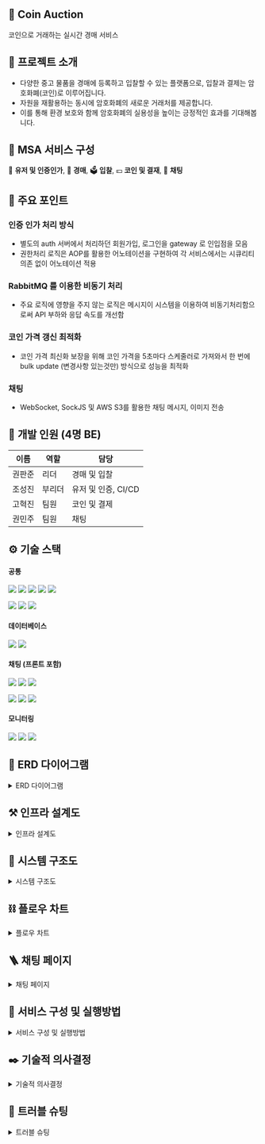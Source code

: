 ## 📣 Coin Auction
코인으로 거래하는 실시간 경매 서비스


## 📖 프로젝트 소개
- 다양한 중고 물품을 경매에 등록하고 입찰할 수 있는 플랫폼으로, 입찰과 결제는 암호화폐(코인)로 이루어집니다.
- 자원을 재활용하는 동시에 암호화폐의 새로운 거래처를 제공합니다.
- 이를 통해 환경 보호와 함께 암호화폐의 실용성을 높이는 긍정적인 효과를 기대해봅니다.


## 🔎 MSA 서비스 구성
🔐 **유저 및 인증인가**, 📣 **경매**, 🗳 **입찰**, 💴 **코인 및 결재**, 💬 **채팅**


## 🔖 주요 포인트
### 인증 인가 처리 방식
- 별도의 auth 서버에서 처리하던 회원가입, 로그인을 gateway 로 인입점을 모음
- 권한처리 로직은 AOP를 활용한 어노테이션을 구현하여 각 서비스에서는 시큐리티 의존 없이 어노테이션 적용

### RabbitMQ 를 이용한 비동기 처리
- 주요 로직에 영향을 주지 않는 로직은 메시지이 시스템을 이용하여 비동기처리함으로써
API 부하와 응답 속도를 개선함

### 코인 가격 갱신 최적화
- 코인 가격 최신화 보장을 위해 코인 가격을 5초마다 스케줄러로 가져와서 한 번에 bulk update (변경사항 있는것만) 방식으로 성능을 최적화

### 채팅
- WebSocket, SockJS 및 AWS S3를 활용한 채팅 메시지, 이미지 전송

  
## 👥 개발 인원 (4명 BE)
| 이름 | 역할 | 담당 |
| --- | --- | --- |
| 권판준 | 리더 | 경매 및 입찰 |
| 조성진 | 부리더 | 유저 및 인증, CI/CD |
| 고혁진 | 팀원 | 코인 및 결제 |
| 권민주 | 팀원 | 채팅 |


## ⚙ 기술 스택
#### 공통
<img src="https://img.shields.io/badge/Java-007396?style=for-the-badge&logo=Java&logoColor=white"> <img src="https://img.shields.io/badge/Spring-6DB33F?style=for-the-badge&logo=Spring&logoColor=white"> <img src="https://img.shields.io/badge/Spring Boot-6DB33F?style=for-the-badge&logo=springboot&logoColor=white"> <img src="https://img.shields.io/badge/Spring Security-6DB33F?style=for-the-badge&logo=Spring Security&logoColor=white"> <img src="https://img.shields.io/badge/Spring Cloud-6DB33F?style=for-the-badge&logo=Spring cloud&logoColor=white">

<img src="https://img.shields.io/badge/Hibernate-59666C?style=for-the-badge&logo=Hibernate&logoColor=white"> <img src="https://img.shields.io/badge/docker-%230db7ed.svg?style=for-the-badge&logo=docker&logoColor=white"> <img src="https://img.shields.io/badge/RabbitMQ-FF6600?style=for-the-badge&logo=RabbitMQ&logoColor=white"> 

#### 데이터베이스
<img src="https://img.shields.io/badge/MySQL-4479A1?style=for-the-badge&logo=MySQL&logoColor=white"> <img src="https://img.shields.io/badge/Redis-FF4438?style=for-the-badge&logo=Redis&logoColor=white">

#### 채팅 (프론트 포함)
<img src="https://img.shields.io/badge/AmazonS3-569A31?style=for-the-badge&logo=AmazonS3&logoColor=white"> <img src="https://img.shields.io/badge/websocket-569A31?style=for-the-badge&logo=websocket&logoColor=white">  <img src="https://img.shields.io/badge/STOMP-569A31?style=for-the-badge&logo=STOMP&logoColor=white"> 

<img src="https://img.shields.io/badge/HTML5-E34F26?style=for-the-badge&logo=HTML5&logoColor=white"> <img src="https://img.shields.io/badge/JavaScript-F7DF1E?style=for-the-badge&logo=JavaScript&logoColor=white"> <img src="https://img.shields.io/badge/Thymeleaf-005F0F?style=for-the-badge&logo=Thymeleaf&logoColor=white">

#### 모니터링
<img src="https://img.shields.io/badge/Prometheus-E6522C?style=for-the-badge&logo=Prometheus&logoColor=white"> <img src="https://img.shields.io/badge/Grafana-F46800?style=for-the-badge&logo=Grafana&logoColor=white"> <img src="https://img.shields.io/badge/Zipkin-FF6600?style=for-the-badge&logo=Zipkin&logoColor=white"> 


## 🔨 ERD 다이어그램
<details>
  <summary>ERD 다이어그램</summary>
  <img src="https://github.com/user-attachments/assets/a7eb1675-6e82-42b1-8f7f-a0efeeb79fe4">
</details>


## ⚒ 인프라 설계도
<details>
  <summary>인프라 설계도</summary>
  <img src="https://github.com/user-attachments/assets/851e4310-4a6b-41ca-8fa2-33fb077615a7">
</details>


## 🔩 시스템 구조도
<details>
  <summary>시스템 구조도 </summary>
  <img src="https://github.com/user-attachments/assets/51e64d48-6ebf-4e35-8f7f-11e316465992">
</details>


## ⛓ 플로우 차트
<details>
  <summary>플로우 차트 </summary>
  <img src="https://github.com/user-attachments/assets/b44d4bdf-69d2-46bc-8058-a21beecba248">
  <img src="https://github.com/user-attachments/assets/da507196-653a-4969-8cae-ea5a83887cbb">
</details>


## 🪜 채팅 페이지
<details>
  <summary>채팅 페이지 </summary>
  <img src="https://github.com/user-attachments/assets/433d339c-426f-49c8-8bb5-ccc7a6d55415">
</details>


## 📜 서비스 구성 및 실행방법
<details>
    <summary> 서비스 구성 및 실행방법 </summary>
    <b>필수 설치 사항 </b>
    <div markdown="1">
      <ul>
        <li>Java 17.x : Spring Boot 애플리케이션을 실행하기 위한 JDK</li>
        <li>Docker : 애플리케이션을 컨테이너로 실행하기 위한 Docker</li>
      </ul>
    </div>
    <b> 설치 및 실행 방법 </b>
    <div markdown="1">
      <ul>
        <li>project 다운</li>
        <li>터미널을 실행하여 project root로 이동</li>
        <li>터미널에서 docker compose -f db-compose.yml up --build -d 입력</li>
        <li>터미널에서 docker compose -f app-compse.yml up --build -d 입력</li>
        <li>Gateway(localhost:8080)를 통해 api 호출</li>
        <li>API 문서 : https://teamsparta.notion.site/API-2212243ea8ad4f1597acb2bb72a11cf6</li>
      </ul>
    </div>
</details>


## ✒️ 기술적 의사결정
<details>
  <summary> 기술적 의사결정 </summary>
  <img src="https://github.com/user-attachments/assets/620d44ed-f62f-4a3d-8673-edcdf429bb47">
  <img src="https://github.com/user-attachments/assets/2cfd73d9-bdea-4fa8-a94b-3d1c56bb44d1">
  <img src="https://github.com/user-attachments/assets/ccfe7b70-c593-49fe-8dc0-c2b25afe4f45">
</details>


## 🔧 트러블 슈팅
<details>
  <summary> 트러블 슈팅 </summary>
  <img src="https://github.com/user-attachments/assets/95ad0275-b428-4850-b9df-c18b62b00c58">
  <img src="https://github.com/user-attachments/assets/ab02425e-42af-40ae-9b84-8acf6b4d07b8">
</details>
